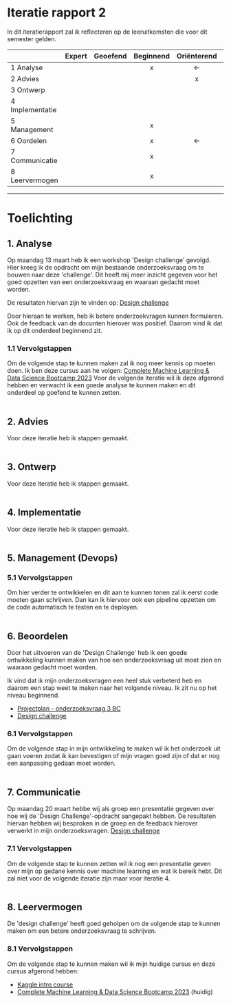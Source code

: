 # Iteratie rapport 2

In dit iteratierapport zal ik reflecteren op de leeruitkomsten die voor dit semester gelden.

|                 | Expert | Geoefend | Beginnend | Oriënterend | Onbekend |
| --------------- | :----: | :------: | :-------: | :---------: | :------: |
| 1 Analyse       |        |          |     x     |     <-      |          |
| 2 Advies        |        |          |           |      x      |          |
| 3 Ontwerp       |        |          |           |             |    x     |
| 4 Implementatie |        |          |           |             |    x     |
| 5 Management    |        |          |     x     |             |          |
| 6 Oordelen      |        |          |     x     |     <-      |          |
| 7 Communicatie  |        |          |     x     |             |          |
| 8 Leervermogen  |        |          |     x     |             |          |

---

# Toelichting

## **1. Analyse**

Op maandag 13 maart heb ik een workshop 'Design challenge' gevolgd. Hier kreeg ik de opdracht om mijn bestaande onderzoeksvraag om te bouwen naar deze 'challenge'. Dit heeft mij meer inzicht gegeven voor het goed opzetten van een onderzoeksvraag en waaraan gedacht moet worden.

De resultaten hiervan zijn te vinden op: [Design challenge](https://github.com/S7HaMachineLearning/documentation/blob/main/S7HaMachineLearning/Onderzoeksvragen/design%20challenge.md)

Door hieraan te werken, heb ik betere onderzoekvragen kunnen formuleren. Ook de feedback van de docunten hierover was positief. Daarom vind ik dat ik op dit onderdeel beginnend zit.

### **1.1 Vervolgstappen**

Om de volgende stap te kunnen maken zal ik nog meer kennis op moeten doen. Ik ben deze cursus aan he volgen: [Complete Machine Learning & Data Science Bootcamp 2023](https://www.udemy.com/course/complete-machine-learning-and-data-science-zero-to-mastery)
Voor de volgende iteratie wil ik deze afgerond hebben en verwacht ik een goede analyse te kunnen maken en dit onderdeel op goefend te kunnen zetten.
<br/>
<br/>

## **2. Advies**

Voor deze iteratie heb ik stappen gemaakt.
<br/>
<br/>

## **3. Ontwerp**

Voor deze iteratie heb ik stappen gemaakt.
<br/>
<br/>

## **4. Implementatie**

Voor deze iteratie heb ik stappen gemaakt.
<br/>
<br/>

## **5. Management (Devops)**

### **5.1 Vervolgstappen**

Om hier verder te ontwikkelen en dit aan te kunnen tonen zal ik eerst code moeten gaan schrijven. Dan kan ik hiervoor ook een pipeline opzetten om de code automatisch te testen en te deployen.
<br/>
<br/>

## **6. Beoordelen**

Door het uitvoeren van de 'Design Challenge' heb ik een goede ontwikkeling kunnen maken van hoe een onderzoeksvraag uit moet zien en waaraan gedacht moet worden.

Ik vind dat ik mijn onderzoeksvragen een heel stuk verbeterd heb en daarom een stap weet te maken naar het volgende niveau. Ik zit nu op het niveau beginnend.

- [Projectplan - onderzoeksvraag 3 BC](https://github.com/S7HaMachineLearning/documentation#onderzoeksvraag-3-BC)
- [Design challenge](https://github.com/S7HaMachineLearning/documentation/blob/main/S7HaMachineLearning/Onderzoeksvragen/design%20challenge.md)

### **6.1 Vervolgstappen**

Om de volgende stap in mijn ontwikkeling te maken wil ik het onderzoek uit gaan voeren zodat ik kan bevestigen of mijn vragen goed zijn of dat er nog een aanpassing gedaan moet worden.
<br/>
<br/>

## **7. Communicatie**

Op maandag 20 maart hebbe wij als groep een presentatie gegeven over hoe wij de 'Design Challenge'-opdracht aangepakt hebben. De resultaten hiervan hebben wij besproken in de groep en de feedback hierover verwerkt in mijn onderzoeksvragen. [Design challenge](https://github.com/S7HaMachineLearning/documentation/blob/main/S7HaMachineLearning/Onderzoeksvragen/design%20challenge.md)

### **7.1 Vervolgstappen**

Om de volgende stap te kunnen zetten wil ik nog een presentatie geven over mijn op gedane kennis over machine learning en wat ik bereik hebt. Dit zal niet voor de volgende iteratie zijn maar voor iteratie 4.
<br/>
<br/>

## **8. Leervermogen**

De 'design challenge' heeft goed geholpen om de volgende stap te kunnen maken om een betere onderzoeksvraag te schrijven.

### **8.1 Vervolgstappen**

Om de volgende stap te kunnen maken wil ik mijn huidige cursus en deze cursus afgerond hebben:

- [Kaggle intro course](https://www.kaggle.com/learn/intro-to-machine-learning)
- [Complete Machine Learning & Data Science Bootcamp 2023](https://www.udemy.com/course/complete-machine-learning-and-data-science-zero-to-mastery) (huidig)
